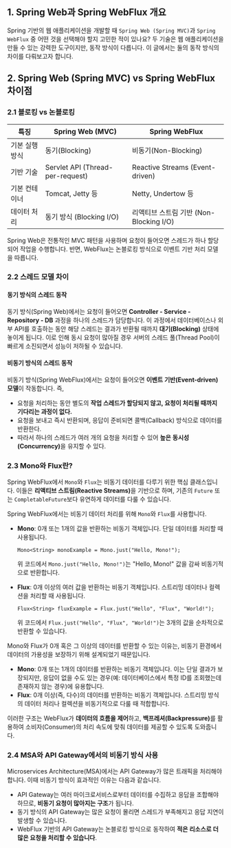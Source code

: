 <h2 id="1-spring-web과-spring-webflux-개요">1. Spring Web과 Spring WebFlux 개요</h2>
<p>Spring 기반의 웹 애플리케이션을 개발할 때 <code>Spring Web (Spring MVC)</code>과 <code>Spring WebFlux</code> 중 어떤 것을 선택해야 할지 고민한 적이 있나요? 두 기술은 웹 애플리케이션을 만들 수 있는 강력한 도구이지만, 동작 방식이 다릅니다. 이 글에서는 둘의 동작 방식의 차이를 다뤄보고자 합니다.</p>
<h2 id="2-spring-web-spring-mvc-vs-spring-webflux-차이점">2. Spring Web (Spring MVC) vs Spring WebFlux 차이점</h2>
<h3 id="21-블로킹-vs-논블로킹">2.1 블로킹 vs 논블로킹</h3>
<table>
<thead>
<tr>
<th>특징</th>
<th>Spring Web (MVC)</th>
<th>Spring WebFlux</th>
</tr>
</thead>
<tbody><tr>
<td>기본 실행 방식</td>
<td>동기(Blocking)</td>
<td>비동기(Non-Blocking)</td>
</tr>
<tr>
<td>기반 기술</td>
<td>Servlet API (Thread-per-request)</td>
<td>Reactive Streams (Event-driven)</td>
</tr>
<tr>
<td>기본 컨테이너</td>
<td>Tomcat, Jetty 등</td>
<td>Netty, Undertow 등</td>
</tr>
<tr>
<td>데이터 처리</td>
<td>동기 방식 (Blocking I/O)</td>
<td>리액티브 스트림 기반 (Non-Blocking I/O)</td>
</tr>
</tbody></table>
<p>Spring Web은 전통적인 MVC 패턴을 사용하며 요청이 들어오면 스레드가 하나 할당되어 작업을 수행합니다. 반면, WebFlux는 논블로킹 방식으로 이벤트 기반 처리 모델을 따릅니다.</p>
<h3 id="22-스레드-모델-차이">2.2 스레드 모델 차이</h3>
<h4 id="동기-방식의-스레드-동작">동기 방식의 스레드 동작</h4>
<p>동기 방식(Spring Web)에서는 요청이 들어오면 <strong>Controller - Service - Repository - DB</strong> 과정을 하나의 스레드가 담당합니다.
이 과정에서 데이터베이스나 외부 API를 호출하는 동안 해당 스레드는 결과가 반환될 때까지 <strong>대기(Blocking)</strong> 상태에 놓이게 됩니다. 이로 인해 동시 요청이 많아질 경우 서버의 스레드 풀(Thread Pool)이 빠르게 소진되면서 성능이 저하될 수 있습니다.</p>
<h4 id="비동기-방식의-스레드-동작">비동기 방식의 스레드 동작</h4>
<p>비동기 방식(Spring WebFlux)에서는 요청이 들어오면 <strong>이벤트 기반(Event-driven) 모델</strong>이 작동합니다. 즉,</p>
<ul>
<li>요청을 처리하는 동안 별도의 <strong>작업 스레드가 할당되지 않고, 요청이 처리될 때까지 기다리는 과정이 없다.</strong></li>
<li>요청을 보내고 즉시 반환되며, 응답이 준비되면 콜백(Callback) 방식으로 데이터를 반환한다.</li>
<li>따라서 하나의 스레드가 여러 개의 요청을 처리할 수 있어 <strong>높은 동시성(Concurrency)</strong>을 유지할 수 있다.</li>
</ul>
<h3 id="23-mono와-flux란">2.3 Mono와 Flux란?</h3>
<p>Spring WebFlux에서 <code>Mono</code>와 <code>Flux</code>는 비동기 데이터를 다루기 위한 핵심 클래스입니다. 이들은 <strong>리액티브 스트림(Reactive Streams)</strong>을 기반으로 하며, 기존의 <code>Future</code> 또는 <code>CompletableFuture</code>보다 유연하게 데이터를 다룰 수 있습니다.</p>
<p>Spring WebFlux에서는 비동기 데이터 처리를 위해 <code>Mono</code>와 <code>Flux</code>를 사용합니다.</p>
<ul>
<li><p><strong>Mono</strong>: 0개 또는 1개의 값을 반환하는 비동기 객체입니다. 단일 데이터를 처리할 때 사용됩니다.</p>
<pre><code class="language-java">Mono&lt;String&gt; monoExample = Mono.just(&quot;Hello, Mono!&quot;);</code></pre>
<p>위 코드에서 <code>Mono.just(&quot;Hello, Mono!&quot;)</code>는 &quot;Hello, Mono!&quot; 값을 감싸 비동기적으로 반환합니다.</p>
</li>
<li><p><strong>Flux</strong>: 0개 이상의 여러 값을 반환하는 비동기 객체입니다. 스트리밍 데이터나 컬렉션을 처리할 때 사용됩니다.</p>
<pre><code class="language-java">Flux&lt;String&gt; fluxExample = Flux.just(&quot;Hello&quot;, &quot;Flux&quot;, &quot;World!&quot;);</code></pre>
<p>위 코드에서 <code>Flux.just(&quot;Hello&quot;, &quot;Flux&quot;, &quot;World!&quot;)</code>는 3개의 값을 순차적으로 반환할 수 있습니다.</p>
</li>
</ul>
<p>Mono와 Flux가 0개 혹은 그 이상의 데이터를 반환할 수 있는 이유는, 비동기 환경에서 데이터의 가용성을 보장하기 위해 설계되었기 때문입니다.</p>
<ul>
<li><strong>Mono</strong>: 0개 또는 1개의 데이터를 반환하는 비동기 객체입니다. 이는 단일 결과가 보장되지만, 응답이 없을 수도 있는 경우(예: 데이터베이스에서 특정 ID를 조회했는데 존재하지 않는 경우)에 유용합니다.</li>
<li><strong>Flux</strong>: 0개 이상(즉, 다수)의 데이터를 반환하는 비동기 객체입니다. 스트리밍 방식의 데이터 처리나 컬렉션을 비동기적으로 다룰 때 적합합니다.</li>
</ul>
<p>이러한 구조는 WebFlux가 <strong>데이터의 흐름을 제어</strong>하고, <strong>백프레셔(Backpressure)</strong>를 활용하여 소비자(Consumer)의 처리 속도에 맞춰 데이터를 제공할 수 있도록 도와줍니다.</p>
<h3 id="24-msa와-api-gateway에서의-비동기-방식-사용">2.4 MSA와 API Gateway에서의 비동기 방식 사용</h3>
<p>Microservices Architecture(MSA)에서는 API Gateway가 많은 트래픽을 처리해야 합니다. 이때 비동기 방식이 효과적인 이유는 다음과 같습니다.</p>
<ul>
<li>API Gateway는 여러 마이크로서비스로부터 데이터를 수집하고 응답을 조합해야 하므로, <strong>비동기 요청이 많아지는 구조</strong>가 됩니다.</li>
<li>동기 방식의 API Gateway는 많은 요청이 몰리면 스레드가 부족해지고 응답 지연이 발생할 수 있습니다.</li>
<li>WebFlux 기반의 API Gateway는 논블로킹 방식으로 동작하여 <strong>적은 리소스로 더 많은 요청을 처리할 수 있습니다</strong>.</li>
</ul>